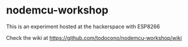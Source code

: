 # nodemcu-workshop

This is an experiment hosted at the hackerspace with ESP8266


Check the wiki at https://github.com/todocono/nodemcu-workshop/wiki

